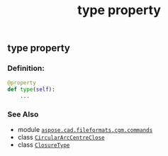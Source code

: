 ﻿---
title: type property
second_title: Aspose.CAD for Python via .NET API References
description: 
type: docs
weight: 140
url: /python-net/aspose.cad.fileformats.cgm.commands/circulararccentreclose/type/
is_root: false
---

## type property

### Definition:
```python
@property
def type(self):
    ...
```

### See Also
* module [`aspose.cad.fileformats.cgm.commands`](../../)
* class [`CircularArcCentreClose`](/cad/python-net/aspose.cad.fileformats.cgm.commands/circulararccentreclose)
* class [`ClosureType`](/cad/python-net/aspose.cad.fileformats.cgm.enums/closuretype)
